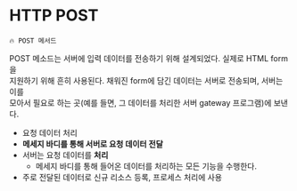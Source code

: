 # HTTP POST
```
🔥 POST 메서드
```
POST 메소드는 서버에 입력 데이터를 전송하기 위해 설계되었다. 실제로 HTML form을</br>
지원하기 위해 흔히 사용된다. 채워진 form에 담긴 데이터는 서버로 전송되며, 서버는 이를</br>
모아서 필요로 하는 곳(예를 들면, 그 데이터를 처리한 서버 gateway 프로그램)에 보낸다.


- 요청 데이터 처리
- **메세지 바디를 통해 서버로 요청 데이터 전달**
- 서버는 요청 데이터를 **처리**
  - 메세지 바디를 통해 들어온 데이터를 처리하는 모든 기능을 수행한다.
- 주로 전달된 데이터로 신규 리소스 등록, 프로세스 처리에 사용